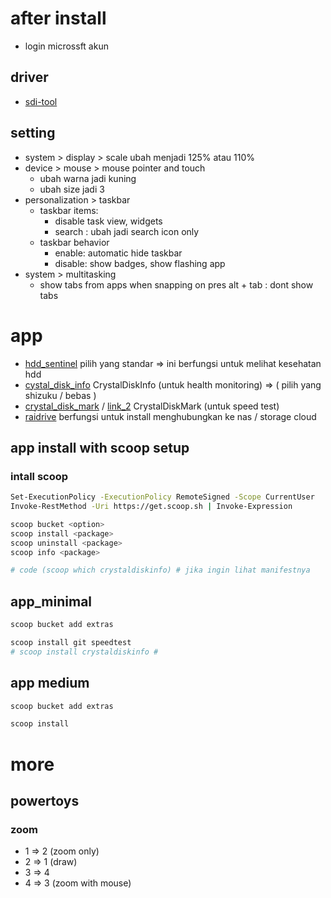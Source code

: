 # after install
- login microssft akun

## driver
- [sdi-tool](https://sdi-tool.org/)

## setting
- system > display > scale
  ubah menjadi 125% atau 110%
- device > mouse > mouse pointer and touch
  - ubah warna jadi kuning
  - ubah size jadi 3
- personalization > taskbar
  - taskbar items: 
    - disable task view, widgets
    - search : ubah jadi search icon only
  - taskbar behavior
    - enable: automatic hide taskbar
    - disable: show badges, show flashing app
- system > multitasking
  - show tabs from apps when snapping on pres alt + tab : dont show tabs

# app
- [hdd_sentinel](https://www.hdsentinel.com/download.php)
  pilih yang standar => ini berfungsi untuk melihat kesehatan hdd
- [cystal_disk_info](https://crystalmark.info/en/)
  CrystalDiskInfo (untuk health monitoring) => ( pilih yang shizuku / bebas )
- [crystal_disk_mark](https://crystalmark.info/en/software/crystaldiskmark/) / [link_2](https://crystalmark.info/en/download/#CrystalDiskMark)
  CrystalDiskMark (untuk speed test)
- [raidrive](https://www.raidrive.com/download)
  berfungsi untuk install menghubungkan ke nas / storage cloud

## app install with scoop setup
### intall scoop
```bash
Set-ExecutionPolicy -ExecutionPolicy RemoteSigned -Scope CurrentUser
Invoke-RestMethod -Uri https://get.scoop.sh | Invoke-Expression

scoop bucket <option>
scoop install <package>
scoop uninstall <package>
scoop info <package>

# code (scoop which crystaldiskinfo) # jika ingin lihat manifestnya
```

## app_minimal
```bash
scoop bucket add extras

scoop install git speedtest
# scoop install crystaldiskinfo # 
```

## app medium
```bash
scoop bucket add extras

scoop install 
```

# more
## powertoys
### zoom
- 1 => 2 (zoom only)
- 2 => 1 (draw)
- 3 => 4
- 4 => 3 (zoom with mouse)